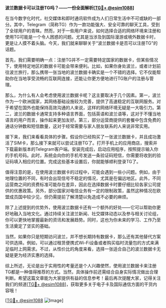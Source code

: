 **波兰数据卡可以注册TG吗？——一份全面解析[[TG💪+ @esim1088](https://t.me/s/esim1088)]**

在当今数字化时代，社交媒体和即时通讯软件成为人们日常生活中不可或缺的一部分。其中，Telegram（简称TG）作为一款功能强大、安全可靠的聊天工具，受到了全球用户的青睐。然而，对于一些用户来说，如何选择合适的网络环境来注册和使用TG可能是一个令人困惑的问题。尤其是当涉及到国际漫游或境外数据卡时，更是让人摸不着头脑。今天，我们就来聊聊关于“波兰数据卡是否可以注册TG”的话题。

首先，我们需要明确一点：注册TG并不一定需要特定国家的数据卡，但某些情况下，使用特定地区的数据卡可能会带来便利。比如，如果你身处波兰，或者计划前往波兰旅行，那么携带一张当地的波兰数据卡确实是一个不错的选择。它不仅能帮助你在当地享受流畅的互联网连接，还能让你更方便地进行TG账户的注册与管理。

那么，为什么有人会考虑使用波兰数据卡呢？这主要取决于几个因素。第一，波兰作为一个欧洲国家，其网络基础设施较为完善，提供了高速稳定的互联网服务。对于希望在国外也能保持高效沟通的人来说，这样的网络环境无疑是一大吸引力。第二，波兰的数据卡通常支持多种语言界面，包括英语和波兰语等，这对于不懂当地语言的用户而言，操作起来更加友好。第三，部分运营商提供的套餐中包含免费的通话分钟数和短信数量，这对于经常需要与家人朋友联系的人来说非常实用。

接下来，我们来看看具体的步骤。假设你已经购买了一张波兰数据卡，并且成功激活了SIM卡，那么接下来就可以尝试注册TG了。打开手机上的应用商店，搜索并下载最新版本的Telegram客户端。安装完成后，启动应用程序，按照提示输入你的手机号码。此时，系统会向你的手机号发送一条验证码短信，你需要将收到的验证码填入相应的位置。完成这些基本设置后，你就能够顺利登录TG了。

值得注意的是，在使用波兰数据卡的过程中，可能会遇到一些小问题。例如，由于地理位置的不同，有时会出现信号不稳定的情况，尤其是在偏远地区。此外，不同运营商之间的资费标准可能存在差异，因此在选择数据卡时要仔细比较各家公司提供的优惠政策。另外，部分国家对电信业务有一定的限制政策，虽然这种情况在欧盟成员国中较少见，但仍需提前了解清楚以免造成不必要的麻烦。

除了上述提到的优势外，使用波兰数据卡还有一个额外的好处——它可以帮助你更好地融入当地文化。通过持续关注波兰新闻、社交媒体动态以及参与相关讨论组，你可以更快地掌握最新的资讯和发展趋势。同时，这也为你未来的学习、工作乃至生活奠定了坚实的基础。

当然，如果你只是短期访问波兰，并不想长期持有数据卡，那么还有其他替代方案可供选择。例如，可以通过租赁便携式Wi-Fi设备或者购买临时流量包的方式来满足临时上网需求。不过，从性价比的角度来看，选择一张适合自己的波兰数据卡无疑是更为经济实惠的选择。

综上所述，无论是出于实用性的考量还是个人兴趣使然，使用波兰数据卡来注册TG都是一种值得推荐的方式。当然，具体操作前还需结合自身实际情况做出合理判断。希望这篇文章能为大家提供有益的信息参考！最后再次提醒大家，记得关注我们的频道[[TG💪+ @esim1088](https://t.me/s/esim1088)]，获取更多关于电子卡及国际通信方面的干货内容哦！

[[TG💪+ @esim1088](https://t.me/s/esim1088) ![Image](https://i.postimg.cc/4NQfJmqS/Snipaste-2025-05-13-00-14-12.png)]